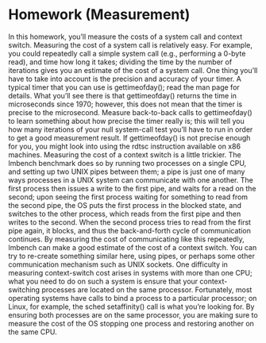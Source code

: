 # Homework (Measurement)
In this homework, you’ll measure the costs of a system call and context switch. Measuring the cost of a    system call is relatively easy. For example, you could repeatedly call a simple system call (e.g., performing a 0-byte read), and time how long it takes; dividing the time by the number of iterations gives you an estimate of the cost of a system call.
One thing you’ll have to take into account is the precision and accuracy of your timer. A typical timer that you can use is gettimeofday(); read the man page for details. What you’ll see there is that gettimeofday() returns the time in microseconds since 1970; however, this does not mean that the timer is precise to the microsecond. Measure back-to-back calls to gettimeofday() to learn something about how precise the timer really is; this will tell you how many iterations of your null system-call test you’ll have to run in order to get a good measurement result. If gettimeofday() is not precise enough for you, you might look into using the rdtsc instruction available on x86 machines.
Measuring the cost of a context switch is a little trickier. The lmbench benchmark does so by running two processes on a single CPU, and setting up two UNIX pipes between them; a pipe is just one of many ways processes in a UNIX system can communicate with one another. The first process then issues a write to the first pipe, and waits for a read on the second; upon seeing the first process waiting for something to read from the second pipe, the OS puts the first process in the blocked state, and switches to the other process, which reads from the first pipe and then writes to the second. When the second process tries to read from the first pipe again, it blocks, and thus the back-and-forth cycle of communication continues. By measuring the cost of communicating like this repeatedly, lmbench can make a good estimate of the cost of a context switch. You can try to re-create something similar here, using pipes, or perhaps some other communication mechanism such as UNIX sockets.
One difficulty in measuring context-switch cost arises in systems with more than one CPU; what you need to do on such a system is ensure that your context-switching processes are located on the same processor. Fortunately, most operating systems have calls to bind a process to a particular processor; on Linux, for example, the sched setaffinity() call is what you’re looking for. By ensuring both processes are on the same processor, you are making sure to measure the cost of the OS stopping one process and restoring another on the same CPU.